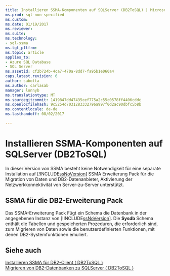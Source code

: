 ```yaml
---
title: Installieren SSMA-Komponenten auf SQLServer (DB2ToSQL) | Microsoft Docs
ms.prod: sql-non-specified
ms.custom: 
ms.date: 01/19/2017
ms.reviewer: 
ms.suite: 
ms.technology:
- sql-ssma
ms.tgt_pltfrm: 
ms.topic: article
applies_to:
- Azure SQL Database
- SQL Server
ms.assetid: cf2b724b-4ca7-470a-8dd7-fa95b1e060a4
caps.latest.revision: 6
author: sabotta
ms.author: carlasab
manager: lonnyb
ms.translationtype: MT
ms.sourcegitcommit: 1419847dd47435cef775a2c55c0578ff4406cddc
ms.openlocfilehash: 9c5254d7031283332796a997f0d2ac90dbfc5b8b
ms.contentlocale: de-de
ms.lasthandoff: 08/02/2017

---
```

# <a name="installing-ssma-components-on-sql-server-db2tosql"></a>Installieren SSMA-Komponenten auf SQLServer (DB2ToSQL)
In dieser Version von SSMA besteht keine Notwendigkeit für eine separate Installation auf [!INCLUDE[ssNoVersion](../../includes/ssnoversion_md.md)] SSMA Erweiterung Pack für die Migration von Daten und DB2-Datenanbieter, Aktivierung der Netzwerkkonnektivität von Server-zu-Server unterstützt.  
  
## <a name="ssma-for-db2-extension-pack"></a>SSMA für die DB2-Erweiterung Pack  
Das SSMA-Erweiterung Pack Fügt ein Schema die Datenbank in der angegebenen Instanz von [!INCLUDE[ssNoVersion](../../includes/ssnoversion_md.md)]. Die **Sysdb** Schema enthält die Tabellen und gespeicherten Prozeduren, die erforderlich sind, zum Migrieren von Daten sowie die benutzerdefinierten Funktionen, mit denen DB2-Systemfunktionen emuliert.  
  
## <a name="see-also"></a>Siehe auch  
[Installieren SSMA für DB2-Client &#40; DB2ToSQL &#41;](../../ssma/db2/installing-ssma-for-db2-client-db2tosql.md)  
[Migrieren von DB2-Datenbanken zu SQLServer &#40; DB2ToSQL &#41;](../../ssma/db2/migrating-db2-databases-to-sql-server-db2tosql.md)  
  


